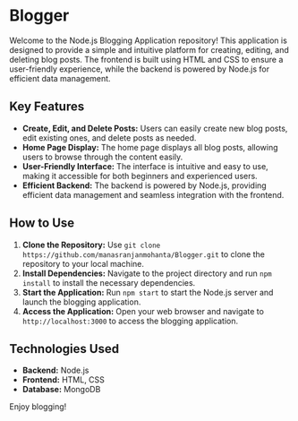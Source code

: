# Blogger

Welcome to the Node.js Blogging Application repository! This application is designed to provide a simple and intuitive platform for creating, editing, and deleting blog posts. The frontend is built using HTML and CSS to ensure a user-friendly experience, while the backend is powered by Node.js for efficient data management.

## Key Features

- **Create, Edit, and Delete Posts:** Users can easily create new blog posts, edit existing ones, and delete posts as needed.
- **Home Page Display:** The home page displays all blog posts, allowing users to browse through the content easily.
- **User-Friendly Interface:** The interface is intuitive and easy to use, making it accessible for both beginners and experienced users.
- **Efficient Backend:** The backend is powered by Node.js, providing efficient data management and seamless integration with the frontend.

## How to Use

1. **Clone the Repository:** Use `git clone https://github.com/manasranjanmohanta/Blogger.git` to clone the repository to your local machine.
2. **Install Dependencies:** Navigate to the project directory and run `npm install` to install the necessary dependencies.
3. **Start the Application:** Run `npm start` to start the Node.js server and launch the blogging application.
4. **Access the Application:** Open your web browser and navigate to `http://localhost:3000` to access the blogging application.

## Technologies Used

- **Backend:** Node.js
- **Frontend:** HTML, CSS
- **Database:** MongoDB 

Enjoy blogging!
